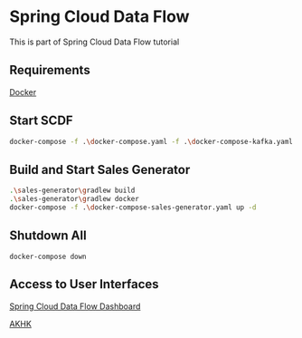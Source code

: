 # Spring Cloud Data Flow

This is part of Spring Cloud Data Flow tutorial

## Requirements
[Docker](https://www.docker.com/)

## Start SCDF
````bash
docker-compose -f .\docker-compose.yaml -f .\docker-compose-kafka.yaml -f .\docker-compose-mariadb.yaml -f .\docker-compose-akhq.yaml up -d
````
## Build and Start Sales Generator
````Bash
.\sales-generator\gradlew build
.\sales-generator\gradlew docker
docker-compose -f .\docker-compose-sales-generator.yaml up -d
````

## Shutdown All
````
docker-compose down
````


## Access to User Interfaces
[Spring Cloud Data Flow Dashboard](http://localhost:9393/dashboard/index.html)

[AKHK](http://localhost:8080)
